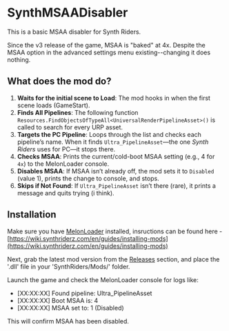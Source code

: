 # SynthMSAADisabler

This is a basic MSAA disabler for Synth Riders.

Since the v3 release of the game, MSAA is "baked" at 4x. Despite the MSAA option in the advanced settings menu existing--changing it does nothing.

## What does the mod do?

1. **Waits for the initial scene to Load**: The mod hooks in when the first scene loads (GameStart).
2. **Finds All Pipelines**: The following function `Resources.FindObjectsOfTypeAll<UniversalRenderPipelineAsset>()` is called to search for every URP asset.
3. **Targets the PC Pipeline**: Loops through the list and checks each pipeline’s name. When it finds `Ultra_PipelineAsset`—the one *Synth Riders* uses for PC—it stops there.
4. **Checks MSAA**: Prints the current/cold-boot MSAA setting (e.g., 4 for `4x`) to the MelonLoader console.
5. **Disables MSAA**: If MSAA isn’t already off, the mod sets it to `Disabled` (value 1), prints the change to console, and stops.
6. **Skips if Not Found**: If `Ultra_PipelineAsset` isn’t there (rare), it prints a message and quits trying (i think).

## Installation

Make sure you have [MelonLoader](https://melonwiki.xyz/) installed, insructions can be found here - [https://wiki.synthriderz.com/en/guides/installing-mods](https://wiki.synthriderz.com/en/guides/installing-mods)

Next, grab the latest mod version from the [Releases](https://github.com/kirtide/SynthMSAADisabler/releases) section, and place the '.dll' file in your 'SynthRiders/Mods/' folder.

Launch the game and check the MelonLoader console for logs like:

- [XX:XX:XX] Found pipeline: Ultra_PipelineAsset
- [XX:XX:XX] Boot MSAA is: 4
- [XX:XX:XX] MSAA set to: 1 (Disabled)

This will confirm MSAA has been disabled.

##
